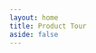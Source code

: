 ```yaml
---
layout: home
title: Product Tour
aside: false
---
```


<script setup>

const cards = [
    {
        text: `<p>The dashboard. Start by selecting a mode and a folder of content to work with.</p>
        <p>
        Whether you are describing data, creating a cultural collection or just performing a discovery process,
        everything you do will be stored in this folder.
        </p>
        <p class="text-center"><strong>Nothing is locked up inside Describo.</strong></p>
        `,
        image: "/images/tour/desktop1.webp",
    },
    {
        text: "<p>Wherever you are, pressing the 'Help' button in the navigation bar activates context sensitive help. The documentation link next to it opens up the user guide for that page in your browser.</p>",
        image: "/images/tour/desktop2.webp",
    },
    {
        text: `<p>When a folder is selected, the main dataset is shown in the middle pane along with a file browser on the left.
        In the navigation bar we can see the selected folder as well as the profile that was loaded for the mode you selected.
        Also note the controls to set a licence, save the metadata, and access application settings.</p>

        <p>At this point, you can immediately start describing your content. Try pressing <span class="text-sm bg-blue-500 text-white py-1 px-2 rounded">+ TextArea</span> next
        to keywords. The buttons tell you the type of data expected. In this case, you can add free text.
        Likewise, if you wanted to define an author you could press the <span class="text-sm bg-blue-500 text-white py-1 px-2 rounded">+ Person</span> button next to author and Describo will guide you in defining a person.
        </p>
        <p>Notice also the tabs down the left hand side. These guide you in the different types of data you can describe.</p>

        `,
        image: "/images/tour/desktop3.webp",
    },
    {
        text: `<p>Selecting a file in the file browser will add it to the metadata and navigate to it so that you can describe it in
        detail if you want. It also calculates file metadata for you. This is useful so you can check that the file is ok
        in the future (it hasn't changed in anyway).</p>
        <p>Notice that if possible, a file preview will be shown in the right hand panel.</p>
        `,
        image: "/images/tour/desktop4.webp",
    },
    {
        text: `<p>Describo makes all of Schema.org available to you. In the image we can see all of the properties defined by schema.org
        for an entity of type File; all the way back up the hierarchy to Thing. In addition, we can see what data types each property is expecting.
        The 'about' property expects an entity of type 'ANY' so Describo will let you associate anything you've already
        described.</p>`,
        image: "/images/tour/desktop5.webp",
    },
    {
        text: `<p>Entities can be created directly. The 'Location' property is expecting an entity of type Place and Describo provides controls to create a new entity of that type.</p>`,
        image: "/images/tour/desktop6.webp",
    },
    {
        text: `<p>Navigating to the entity we can then start managing its data. Shown is the Geometry component which enables creating
        a custom geometry for the Geo property. In this case, we've defined a geographical area of Australia.</p>`,
        image:  "/images/tour/desktop7.webp",
    },
      {
        text: `<p>
            An important part of any description process is quality assurance. For example, do all the person descriptions have given name
            and family name defined? In this image we can easily review the descriptions for the 3 people described and see that some of them
            are incomplete.
        </p>`,
        image:  "/images/guide-browse/browse3.webp",
    },
    {
        text: `<p>If you register with describo.cloud and purchase credits, Describo can help you perform bulk transformations on your data. From
        recognising and marking up named entities to extracting the topics, themes and subjects contained, getting to know your data has
        never been easier.
        <p>
        <a href="/docs/guide/transforming-content" target="_blank">See the documentation for more information.</a>
        </p>`,
        image:  "/images/guide-transform/transform1.webp",
    },
    {
        text: `<p>Describo can perform Optical Character Recoginition (OCR) and entity recognition of your data. Even without the cloud service, you can mark
        up entities and create rich datasets of entities mentioned in your data.</p>
        <p>
        <a href="/docs/guide/transcribing-content" target="_blank">See the documentation for more information.</a>
        </p>`,
        image:  "/images/tour/desktop8.webp",
    },
    {
        text: `<p>When using the transcription tools the data is written into the metadata file. In this image we see all of the
        entities that were marked up in the text associated as 'Mentions' in this file. In addition, Describo created a HTML
        transcription file with the markup created as data attributes in the HTML.</p>`,
        image:  "/images/tour/desktop9.webp",
    },
    {
        text: `<p>Describo interfaces with a conversational AI assistant to help you interrogate and understand your
        content. In this image the assistant has first summarised the text then, acting as an anthropologist,
        it has described the main topics. Finally, as a social scientist, the assistant explains the narrative
        with respect to any cultural symbolism. In each response, detailed examples are provided from the text to support
        the commentary.</p>
        <p>In addition, we can directly update the metadata for the file with the information we uncover by
        working with the assistant. </p>
        <p>
            <a href="/docs/guide/transcribing-content-assistant" target="_blank">See the documentation for more information.</a>
        </p>
        `,
        image:   "/images/tour/desktop10.webp"
    },
    {
        text: `<p>Here we see the descriptions and defined terms we created whilst working with the assistant.`,
        image:   "/images/tour/desktop11.webp"
    },
    {
        text: `<p>And defined terms can be looked up and attached to other content that you are working on.</p>`,
        image:   "/images/tour/desktop12.webp"
    },
    {
        text: `<p>The conversational AI assistant can be used for e-Discovery. Navigate to the discover tab, select the
        files you wish to interrogate (supports: Microsoft Word and Powerpoint, PDF, txt and html), start the assistant and go.
        `,
        image: "/images/tour/desktop13.webp",
    },
    {
        text: `<p>In this image we see the conversation on the right and direct updating of the metadata on the left.</p>
        <p>
        <a href="/docs/guide/assistant-supported-discovery" target="_blank">See the documentation for more information.</a>
        </p>`,
        image: "/images/tour/desktop14.webp",
    },
    {
        text: `<p>If we navigate back to the describe tab we see the metadata we created whilst using the assistant.</p>`,
        image: "/images/tour/desktop15.webp",
    },
    {
        text: `<p>Now that you've done all this work to describe the entity relationships contained within your data;
        it's time to visualise it! On the visualise tab you have tools to deep dive into the data structure you've created
        in order to see who did what to whom and where they did it!
        <p>
        <a href="/docs/guide/visualising-the-structure" target="_blank">See the documentation for more information.</a>
        </p>`,
        image:  "/images/guide-visualise/visualise5.webp",
    },
    {
        text: `<p>Whatever your work, licensing and / or classifying it is critically important so Describo provides
        easy to use tools to do this. In this image we see a dialog for applying a licence to your work.</p>`,
        image: "/images/tour/desktop16.webp",
    },
    {
        text: `<p>And here we see the licence applied.</p>`,
        image: "/images/tour/desktop17.webp",
    },

];
</script>

<StackComponent :cards="cards"  class="mt-10 p-4 bg-slate-100 rounded-lg"></StackComponent>
